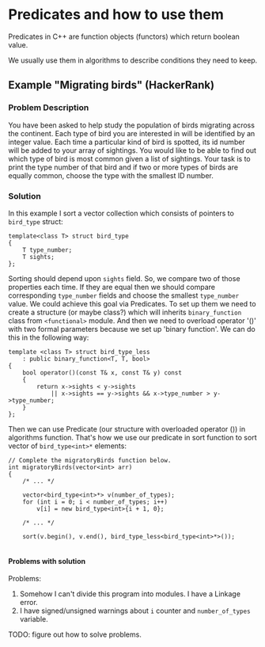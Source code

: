 ﻿# Predicates and how to use them

Predicates in C++ are function objects (functors) which return boolean value.

We usually use them in algorithms to describe conditions they need to keep.

## Example "Migrating birds" (HackerRank)

### Problem Description

You have been asked to help study the population of birds migrating across the continent. Each type of bird you are interested in will be identified by an integer value. Each time a particular kind of bird is spotted, its id number will be added to your array of sightings. You would like to be able to find out which type of bird is most common given a list of sightings. Your task is to print the type number of that bird and if two or more types of birds are equally common, choose the type with the smallest ID number.

### Solution

In this example I sort a vector collection which consists of pointers to `bird_type` struct:

```
template<class T> struct bird_type
{
	T type_number;
	T sights;
};
```

Sorting should depend upon `sights` field. So, we compare two of those properties each time. If they are equal then we should compare corresponding `type_number` fields and choose the smallest `type_number` value. We could achieve this goal via Predicates. To set up them we need to create a structure (or maybe class?) which will inherits `binary_function` class from `<functional>` module. And then we need to overload operator '()' with two formal parameters because we set up 'binary function'. We can do this in the following way:

```
template <class T> struct bird_type_less
	: public binary_function<T, T, bool>
{
	bool operator()(const T& x, const T& y) const
	{
		return x->sights < y->sights
			|| x->sights == y->sights && x->type_number > y->type_number;
	}
};
```

Then we can use Predicate (our structure with overloaded operator ()) in algorithms function. That's how we use our predicate in sort function to sort vector of `bird_type<int>*` elements:

```
// Complete the migratoryBirds function below.
int migratoryBirds(vector<int> arr) 
{	
	/* ... */

	vector<bird_type<int>*> v(number_of_types);
	for (int i = 0; i < number_of_types; i++)
		v[i] = new bird_type<int>{i + 1, 0};
	
	/* ... */
 	
 	sort(v.begin(), v.end(), bird_type_less<bird_type<int>*>());
	
```

#### Problems with solution

Problems:

1. Somehow I can't divide this program into modules. I have a Linkage error.
2. I have signed/unsigned warnings about `i` counter and `number_of_types` variable. 

TODO: figure out how to solve problems.